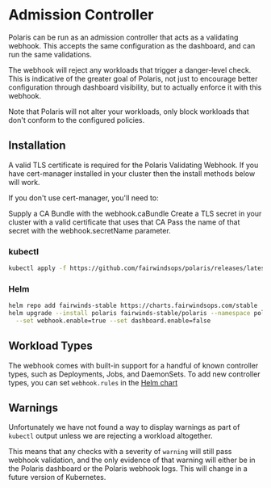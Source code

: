# Admission Controller
Polaris can be run as an admission controller that acts as a validating webhook.
This accepts the same configuration as the dashboard, and can run the same validations.

The webhook will reject any workloads that trigger a danger-level check.
This is indicative of the greater goal of Polaris, not just to encourage better
configuration through dashboard visibility, but to actually enforce it with this webhook.

Note that Polaris will not alter your workloads, only block workloads that don't conform to the configured policies.

## Installation
A valid TLS certificate is required for the Polaris Validating Webhook. If you have cert-manager installed in your cluster then the install methods below will work.

If you don't use cert-manager, you'll need to:

Supply a CA Bundle with the webhook.caBundle
Create a TLS secret in your cluster with a valid certificate that uses that CA
Pass the name of that secret with the webhook.secretName parameter.

### kubectl
```bash
kubectl apply -f https://github.com/fairwindsops/polaris/releases/latest/download/webhook.yaml
```

### Helm
```bash
helm repo add fairwinds-stable https://charts.fairwindsops.com/stable
helm upgrade --install polaris fairwinds-stable/polaris --namespace polaris \
  --set webhook.enable=true --set dashboard.enable=false
```

## Workload Types
The webhook comes with built-in support for a handful of known controller types,
such as Deployments, Jobs, and DaemonSets. To add new controller types,
you can set `webhook.rules` in the
[Helm chart](https://github.com/FairwindsOps/charts/tree/master/stable/polaris)

## Warnings
Unfortunately we have not found a way to display warnings as part of `kubectl`
output unless we are rejecting a workload altogether.

This means that any checks with a severity of `warning` will still pass webhook validation,
and the only evidence of that warning will either be in the Polaris dashboard or the
Polaris webhook logs. This will change in a future version of Kubernetes.

